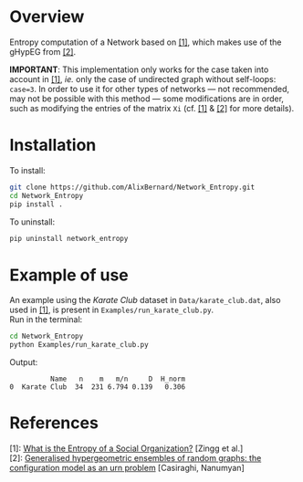# Overview

Entropy computation of a Network based on [\[1\]][1], which makes use of the gHypEG from [\[2\]][2].

**IMPORTANT**: This implementation only works for the case taken into account in [\[1\]][1], _ie._ only the case of undirected graph without self-loops: `case=3`. In order to use it for other types of networks &mdash; not recommended, may not be possible with this method &mdash; some modifications are in order, such as modifying the entries of the matrix `Xi` (cf. [\[1\]][1] & [\[2\]][2] for more details).  



# Installation

To install:
```bash
git clone https://github.com/AlixBernard/Network_Entropy.git
cd Network_Entropy
pip install .
```

To uninstall:
```bash
pip uninstall network_entropy
```



# Example of use

An example using the _Karate Club_ dataset in `Data/karate_club.dat`, also used in [\[1\]][1], is present in `Examples/run_karate_club.py`.  
Run in the terminal:
```bash
cd Network_Entropy
python Examples/run_karate_club.py
```
Output:  
```
          Name   n    m   m/n     D  H_norm
0  Karate Club  34  231 6.794 0.139   0.306
```



# References

\[1\]: [What is the Entropy of a Social Organization?](https://arxiv.org/abs/1905.09772) \[Zingg et al.\]  
\[2\]: [Generalised hypergeometric ensembles of random graphs: the configuration model as an urn problem](https://arxiv.org/abs/1810.06495) \[Casiraghi, Nanumyan\]  

[1]: https://arxiv.org/abs/1905.09772  
[2]: https://arxiv.org/abs/1810.06495  
